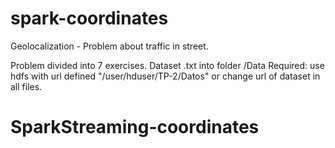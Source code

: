 # spark-coordinates

Geolocalization - Problem about traffic in street.

Problem divided into 7 exercises.
Dataset .txt into folder /Data
Required: use hdfs with url defined "/user/hduser/TP-2/Datos" or change url of dataset in all files.
# SparkStreaming-coordinates
